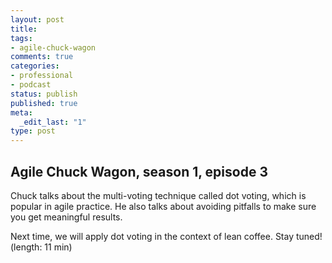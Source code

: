 ```yaml
---
layout: post
title: 
tags:
- agile-chuck-wagon
comments: true
categories:
- professional
- podcast
status: publish
published: true
meta:
  _edit_last: "1"
type: post
---
```


## Agile Chuck Wagon, season 1, episode 3

Chuck talks about the multi-voting technique called dot voting, which is popular in agile practice. He also talks about avoiding pitfalls to make sure you get meaningful results.

Next time, we will apply dot voting in the context of lean coffee. Stay tuned! (length: 11 min)
